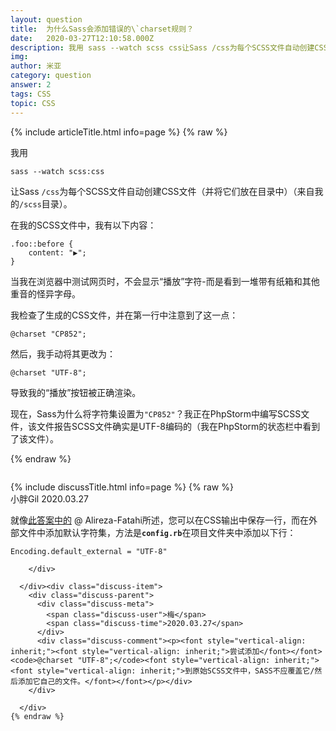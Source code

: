 ```yaml
---
layout: question
title:  为什么Sass会添加错误的\`charset规则？
date:   2020-03-27T12:10:58.000Z
description: 我用 sass --watch scss css让Sass /css为每个SCSS文件自动创建CSS文件（并将它们放在目录中）（来自我的/scs...
img: 
author: 米亚
category: question
answer: 2
tags: CSS
topic: CSS
---
```

<div class="article-root">
  <div class="article">
    {% include articleTitle.html info=page %}
    {% raw %}
    <div class="article-content"><p><font style="vertical-align: inherit;"><font style="vertical-align: inherit;">我用 </font></font></p>

<pre><code>sass --watch scss:css
</code></pre>

<p><font style="vertical-align: inherit;"><font style="vertical-align: inherit;">让Sass </font></font><code>/css</code><font style="vertical-align: inherit;"><font style="vertical-align: inherit;">为每个SCSS文件</font><font style="vertical-align: inherit;">自动创建CSS文件（并将它们放在</font><font style="vertical-align: inherit;">目录中）（来自我的</font></font><code>/scss</code><font style="vertical-align: inherit;"><font style="vertical-align: inherit;">目录）。</font></font></p>

<p><font style="vertical-align: inherit;"><font style="vertical-align: inherit;">在我的SCSS文件中，我有以下内容：</font></font></p>

<pre><code>.foo::before {<font></font>
    content: "▶";<font></font>
}<font></font>
</code></pre>

<p><font style="vertical-align: inherit;"><font style="vertical-align: inherit;">当我在浏览器中测试网页时，不会显示“播放”字符-而是看到一堆带有纸箱和其他重音的怪异字母。</font></font></p>

<p><font style="vertical-align: inherit;"><font style="vertical-align: inherit;">我检查了生成的CSS文件，并在第一行中注意到了这一点：</font></font></p>

<pre><code>@charset "CP852";
</code></pre>

<p><font style="vertical-align: inherit;"><font style="vertical-align: inherit;">然后，我手动将其更改为：</font></font></p>

<pre><code>@charset "UTF-8";
</code></pre>

<p><font style="vertical-align: inherit;"><font style="vertical-align: inherit;">导致我的“播放”按钮被正确渲染。</font></font></p>

<p><font style="vertical-align: inherit;"><font style="vertical-align: inherit;">现在，Sass为什么将字符集设置为</font></font><code>"CP852"</code><font style="vertical-align: inherit;"><font style="vertical-align: inherit;">？</font><font style="vertical-align: inherit;">我正在PhpStorm中编写SCSS文件，该文件报告SCSS文件确实是UTF-8编码的（我在PhpStorm的状态栏中看到了该文件）。</font></font></p></div>
    {% endraw %}
  </div>
  <p style="height: 0;width:0;overflow: hidden;"> 第3803篇《为什么Sass会添加错误的@charset规则？》来自Winter(https://github.com/aiyld/aiyld.github.io)的站点</p>
  <div class="discuss-wrapper">
    {% include discussTitle.html info=page %}
    {% raw %}
    <div class="discuss-item">
        <div class="discuss-parent">
          <div class="discuss-meta">
            <span class="discuss-user">小胖Gil</span>
            <span class="discuss-time">2020.03.27</span>
          </div>
          <div class="discuss-comment"><p><font style="vertical-align: inherit;"><font style="vertical-align: inherit;">就像</font></font><a href="//stackoverflow.com/a/20470106/1696030" rel="nofollow"><font style="vertical-align: inherit;"><font style="vertical-align: inherit;">此答案中的</font></font></a><font style="vertical-align: inherit;"><font style="vertical-align: inherit;"> @ Alireza-Fatahi所述</font><font style="vertical-align: inherit;">，您可以在CSS输出中保存一行，而在外部文件中添加默认字符集，方法是</font></font><strong><code>config.rb</code></strong><font style="vertical-align: inherit;"><font style="vertical-align: inherit;">在项目文件夹中</font><font style="vertical-align: inherit;">添加以下行</font><font style="vertical-align: inherit;">：</font></font></p>

<pre class="lang-js prettyprint-override"><code>Encoding.default_external = "UTF-8"
</code></pre></div>
        </div>
        
      </div><div class="discuss-item">
        <div class="discuss-parent">
          <div class="discuss-meta">
            <span class="discuss-user">梅</span>
            <span class="discuss-time">2020.03.27</span>
          </div>
          <div class="discuss-comment"><p><font style="vertical-align: inherit;"><font style="vertical-align: inherit;">尝试添加</font></font><code>@charset "UTF-8";</code><font style="vertical-align: inherit;"><font style="vertical-align: inherit;">到原始SCSS文件中，SASS不应覆盖它/然后添加它自己的文件。</font></font></p></div>
        </div>
        
      </div>
    {% endraw %}
  </div>
<div>
